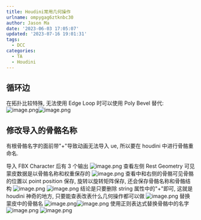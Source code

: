 ```yaml
---
title: Houdini常用几何操作
urlname: ompygag6ztknbc30
author: Jason Ma
date: '2023-06-03 17:05:07'
updated: '2023-07-16 19:01:31'
tags:
  - DCC
categories:
  - TA
  - Houdini
---
```


## 循环边

在拓扑比较特殊, 无法使用 Edge Loop 时可以使用 Poly Bevel 替代:
![image.png](/images/yuqueAssets/FnaRHUwMTvOZ_5aIGMRLiTQuDw6r.png)![image.png](/images/yuqueAssets/FmfdbsbpFw0QCOxo5U_PyaD1i166.png)

## 修改导入的骨骼名称

有根骨骼名字的面前带"+"导致动画无法导入 ue, 所以要在 houdini 中进行骨骼重命名.

导入 FBX Character 后有 3 个输出
![image.png](/images/yuqueAssets/FqjMZruh2jkL61Je2Uh_0oNh52nz.png)
查看左侧 Rest Geometry 可见蒙皮数据是以骨骼名称和权重保存的
![image.png](/images/yuqueAssets/Fse1WeGQb9-oQxVffIW6EH-wZDeV.png)
查看中和右侧的骨骼可见骨骼的位置以 point position 保存, 旋转以旋转矩阵保存, 还会保存骨骼名称和骨骼结构
![image.png](/images/yuqueAssets/Fh9tzkpuHZiiGG5tWCzbQwJtH447.png)
![image.png](/images/yuqueAssets/Fh6bopVsseVxwsCuGK3GS0eF4Yux.png)
结论是只要删除 string 属性中的"+"即可, 这就是 houdini 神奇的地方, 只要能查表改表什么几何操作都可以做
![image.png](/images/yuqueAssets/FglRgzG5gIfk5flyXacMjk79rUnW.png)
替换蒙皮中的骨骼名
![image.png](/images/yuqueAssets/FoUv3KnIlVoFdu52CJKtYSIcfX3y.png)![image.png](/images/yuqueAssets/FgkfQjEQzg1MiE3ambM6f081sVTm.png)
使用正则表达式替换骨骼中的名字
![image.png](/images/yuqueAssets/FsvGRID1loh6H_L12Oy3ydv-6HNY.png)
![image.png](/images/yuqueAssets/FgHDk1zFvSIo3v9CKITjmymvrVUs.png)
